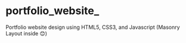# portfolio_website_
Portfolio website design using HTML5, CSS3, and Javascript (Masonry Layout inside 😊)

